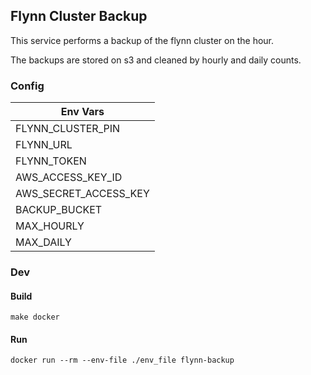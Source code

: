 ## Flynn Cluster Backup

This service performs a backup of the flynn cluster on the hour.

The backups are stored on s3 and cleaned by hourly and daily counts.

### Config
|Env Vars|
|---|
|FLYNN_CLUSTER_PIN|
|FLYNN_URL|
|FLYNN_TOKEN|
|AWS_ACCESS_KEY_ID|
|AWS_SECRET_ACCESS_KEY|
|BACKUP_BUCKET|
|MAX_HOURLY|
|MAX_DAILY|


### Dev

#### Build

`make docker`

#### Run

```
docker run --rm --env-file ./env_file flynn-backup
```
